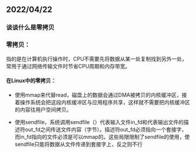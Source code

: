 ## 2022/04/22

### 谈谈什么是零拷贝

### 零拷贝：

指的是在计算机执行操作时，CPU不需要先将数据从某一处复制找到另外一处，常用于通过网络传输文件时节省CPU周期和内存带宽。



#### 在Linux中的零拷贝：

- 使用mmap来代替read，磁盘上的数据会通过DMA被拷贝的内核缓冲区，接着操作系统会把这段内核缓冲区与应用程序共享，这样就不需要把内核缓冲区的内容往用户空间拷贝。

- 使用sendfile，系统调用sendfile（）代表输入文件in_fd和代表输出文件的描述符out_fd之间传送文件内容（字节）。描述符out_fd必须指向一个套接字，而in_fd指向的文件必须是可以mmap的。这些局限限制了sendfile的使用，使sendfile只能将数据从文件传递到套接字上，反之则不行